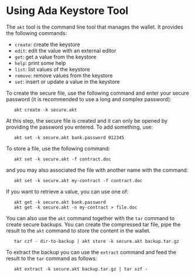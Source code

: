 # Using Ada Keystore Tool

The `akt` tool is the command line tool that manages the wallet.
It provides the following commands:

* `create`:   create the keystore
* `edit`:     edit the value with an external editor
* `get`:      get a value from the keystore
* `help`:     print some help
* `list`:     list values of the keystore
* `remove`:   remove values from the keystore
* `set`:     insert or update a value in the keystore

To create the secure file, use the following command and enter
your secure password (it is recommended to use a long and complex password):

```
   akt create -k secure.akt
```

At this step, the secure file is created and it can only be opened
by providing the password you entered.  To add something, use:

```
   akt set -k secure.akt bank.password 012345
```

To store a file, use the following command:
```
   akt set -k secure.akt -f contract.doc
```
and you may also associated the file with another name with the command:
```
   akt set -k secure.akt my-contract -f contract.doc
```


If you want to retrieve a value, you can use one of:
```
   akt get -k secure.akt bank.password
   akt get -k secure.akt -n my-contract > file.doc
```

You can also use the `akt` command together with the `tar` command
to create secure backups.  You can create the compressed tar file,
pipe the result to the `akt` command to store the content in the wallet.

```
   tar czf - dir-to-backup | akt store -k secure.akt backup.tar.gz
```

To extract the backup you can use the `extract` command and feed the
result to the `tar` command as follows:

```
   akt extract -k secure.akt backup.tar.gz | tar xzf -
```

